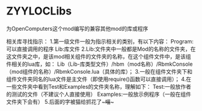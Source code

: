 # ZYYLOCLibs
为OpenComputers这个mod编写的兼容其他mod的库或程序

相关库寻找指示：
1.第一级文件一般为指示相关的类别，有以下内容：
Program:可以直接调用的程序
Lib:库文件
2.Lib:文件夹中一般都是Mod的名称的文件夹，在这文件夹之中，是该mod相关组件的文件夹的名称，在这个组件文件中，是该组件相关的lua库，如：
Lib（Lib-库类型文件）/hbm（mod名称）/RbmkConsole（mod组件的名称）/RbmkConsole.lua（具体的库）；
3.一般在组件文件夹下和组件文件夹同名的lua文件是主文件（即使用require()函数可以直接调用）；
4.在一些文件夹中看到Test和Examples的文件夹名称，理解如下：
Test:一般放作者的测试的文件（不建议个人直接使用）
Examples:一般放示例程序（一般在组件文件夹下会有）
5.后面的字被猫给抓花了~~~喵~~~